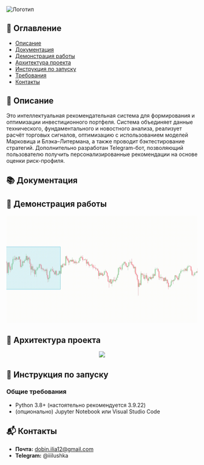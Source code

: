 ![Логотип](https://i.ibb.co/TBVhDjSB/har-rv.jpg)
## 📑 Оглавление
- [Описание](#описание)
- [Документация](#документация)
- [Демонстрация работы](#демонстрация-работы)
- [Архитектура проекта](#инструкция-по-запуску)
- [Инструкция по запуску](#инструкция-по-запуску)
- [Требования](#требования)
- [Контакты](#контакты)

## 📝 Описание
Это интеллектуальная рекомендательная система для формирования и оптимизации инвестиционного портфеля. Система объединяет данные технического, фундаментального и новостного анализа, реализует расчёт торговых сигналов, оптимизацию с использованием моделей Марковица и Блэка–Литермана, а также проводит бэктестирование стратегий. Дополнительно разработан Telegram-бот, позволяющий пользователю получить персонализированные рекомендации на основе оценки риск-профиля.

## 📚 Документация


## 🎥 Демонстрация работы

![Демонстрация работы скользящей регрессии](rolling_regression.gif)

## 📌 Архитектура проекта

<p align="center">
  <img src="https://i.ibb.co/G3scrSyR/IMAGE-2025-04-29-19-38-11.jpg" width="30%">
</p>

## 🚀 Инструкция по запуску

### Общие требования

- Python 3.8+ (настоятельно рекомендуется 3.9.22)
- (опционально) Jupyter Notebook или Visual Studio Code

## 📬 Контакты
- **Почта:** dobin.ilia12@gmail.com
- **Telegram:** @iiilushka
